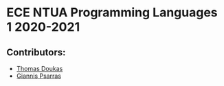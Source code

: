 # ECE NTUA Programming Languages 1 2020-2021

## Contributors: 
* [Thomas Doukas](https://github.com/ThomasDoukas)
* [Giannis Psarras](https://github.com/giannispsarr)
